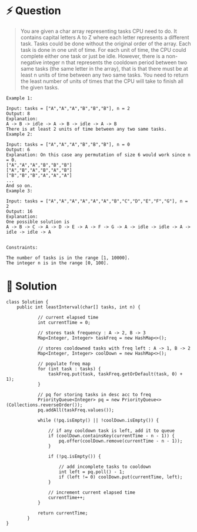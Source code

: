 # :zap: Question
> You are given a char array representing tasks CPU need to do. It contains capital letters A to Z where each letter represents a different task. Tasks could be done without the original order of the array. Each task is done in one unit of time. For each unit of time, the CPU could complete either one task or just be idle.
> However, there is a non-negative integer n that represents the cooldown period between two same tasks (the same letter in the array), that is that there must be at least n units of time between any two same tasks.
> You need to return the least number of units of times that the CPU will take to finish all the given tasks.
```
Example 1:

Input: tasks = ["A","A","A","B","B","B"], n = 2
Output: 8
Explanation: 
A -> B -> idle -> A -> B -> idle -> A -> B
There is at least 2 units of time between any two same tasks.
Example 2:

Input: tasks = ["A","A","A","B","B","B"], n = 0
Output: 6
Explanation: On this case any permutation of size 6 would work since n = 0.
["A","A","A","B","B","B"]
["A","B","A","B","A","B"]
["B","B","B","A","A","A"]
...
And so on.
Example 3:

Input: tasks = ["A","A","A","A","A","A","B","C","D","E","F","G"], n = 2
Output: 16
Explanation: 
One possible solution is
A -> B -> C -> A -> D -> E -> A -> F -> G -> A -> idle -> idle -> A -> idle -> idle -> A
 

Constraints:

The number of tasks is in the range [1, 10000].
The integer n is in the range [0, 100].
```

# :peach: Solution

```
class Solution {
    public int leastInterval(char[] tasks, int n) {
        
            // current elapsed time
            int currentTime = 0;

            // stores task frequency : A -> 2, B -> 3
            Map<Integer, Integer> taskFreq = new HashMap<>();

            // stores cooldowned tasks with freq left : A -> 1, B -> 2
            Map<Integer, Integer> coolDown = new HashMap<>();

            // populate freq map
            for (int task : tasks) {
                taskFreq.put(task, taskFreq.getOrDefault(task, 0) + 1);
            }

            // pq for storing tasks in desc acc to freq
            PriorityQueue<Integer> pq = new PriorityQueue<>(Collections.reverseOrder());
            pq.addAll(taskFreq.values());

            while (!pq.isEmpty() || !coolDown.isEmpty()) {

                // if any cooldown task is left, add it to queue
                if (coolDown.containsKey(currentTime - n - 1)) {
                    pq.offer(coolDown.remove(currentTime - n - 1));
                }

                if (!pq.isEmpty()) {

                    // add incomplete tasks to cooldown
                    int left = pq.poll() - 1;
                    if (left != 0) coolDown.put(currentTime, left);
                }

                // increment current elapsed time
                currentTime++;
            }

            return currentTime;
        }
}
```
